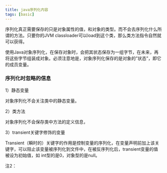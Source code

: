 ```yaml
---
title: java序列化内容
tags: [basic]
---
```


序列化真正需要保存的只是对象属性的值，和对象的类型。而不会去序列化什么所谓的方法。只要你的JVM classloader可以load到这个类，那么类方法指令自然就可以获得。

使用Java对象序列化，在保存对象时，会把其状态保存为一组字节，在未来，再将这些字节组装成对象。必须注意地是，对象序列化保存的是对象的”状态”，即它的成员变量。

### 序列化时忽略的信息

1）静态变量

对象序列化不会关注类中的静态变量。

2）类方法

对象序列化不会保存类中方法的定义信息，

3）transient关键字修饰的变量

Transient（瞬时的）关键字的作用是控制变量的序列化，在变量声明前加上该关键字，可以阻止该变量被序列化到文件中，在被反序列化后，transient变量的值被设为初始值，如 int型的是0，对象型的是null。

注2：